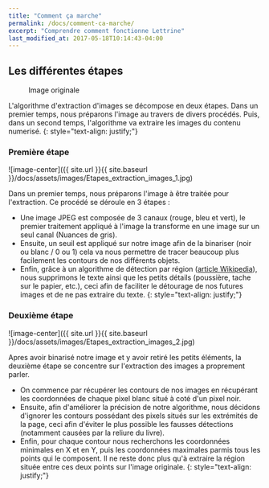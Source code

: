 ```yaml
---
title: "Comment ça marche"
permalink: /docs/comment-ca-marche/
excerpt: "Comprendre comment fonctionne Lettrine"
last_modified_at: 2017-05-18T10:14:43-04:00
---
```


## Les différentes étapes
<figure style="max-width: 350px" class="align-center">
  <img src="{{ site.url }}{{ site.baseurl }}/docs/assets/images/Etapes_extraction_images_0.jpg" alt="">
  <figcaption>Image originale</figcaption>
</figure> 
L'algorithme d'extraction d'images se décompose en deux étapes. Dans un premier temps, nous préparons l'image au travers de divers procédés. Puis, dans un second temps, l'algorithme va extraire les images du contenu numerisé.
{: style="text-align: justify;"}  


### Première étape
![image-center]({{ site.url }}{{ site.baseurl }}/docs/assets/images/Etapes_extraction_images_1.jpg)  

Dans un premier temps, nous préparons l'image à être traitée pour l'extraction. Ce procédé se déroule en 3 étapes :
- Une image JPEG est composée de 3 canaux (rouge, bleu et vert), le premier traitement appliqué à l'image la transforme en une image sur un seul canal (Nuances de gris).
- Ensuite, un seuil est appliqué sur notre image afin de la binariser (noir ou blanc / 0 ou 1) cela va nous permettre de tracer beaucoup plus facilement les contours de nos différents objets.
- Enfin, grâce à un algorithme de détection par région ([article Wikipedia](https://en.wikipedia.org/wiki/Blob_detection)), nous supprimons le texte ainsi que les petits détails (poussière, tache sur le papier, etc.), ceci afin de faciliter le détourage de nos futures images et de ne pas extraire du texte.
{: style="text-align: justify;"}  

### Deuxième étape
![image-center]({{ site.url }}{{ site.baseurl }}/docs/assets/images/Etapes_extraction_images_2.jpg)  

Apres avoir binarisé notre image et y avoir retiré les petits éléments, la deuxième étape se concentre sur l'extraction des images a proprement parler.
- On commence par récupérer les contours de nos images en récupérant les coordonnées de chaque pixel blanc situé à coté d'un pixel noir.
- Ensuite, afin d'améliorer la précision de notre algorithme, nous décidons d'ignorer les contours possédant des pixels situés sur les extrémités de la page, ceci afin d'éviter le plus possible les fausses détections (notamment causées par la reliure du livre).
- Enfin, pour chaque contour nous recherchons les coordonnées minimales en X et en Y, puis les coordonnées maximales parmis tous les points qui le composent. Il ne reste donc plus qu'à extraire la région située entre ces deux points sur l'image originale.
{: style="text-align: justify;"}
